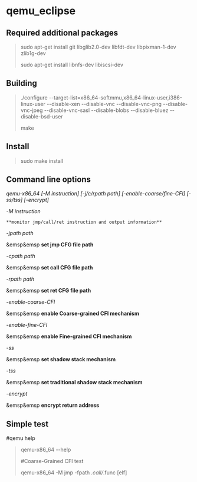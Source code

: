 # qemu_eclipse

## Required additional packages

> sudo apt-get install git libglib2.0-dev libfdt-dev libpixman-1-dev zlib1g-dev
> 
> sudo apt-get install libnfs-dev libiscsi-dev

## Building

> ./configure --target-list=x86_64-softmmu,x86_64-linux-user,i386-linux-user --disable-xen --disable-vnc --disable-vnc-png --disable-vnc-jpeg --disable-vnc-sasl --disable-blobs --disable-bluez --disable-bsd-user
> 
>make

## Install

> sudo make install

## Command line options

_qemu-x86_64 [-M instruction] [-j/c/rpath path] [-enable-coarse/fine-CFI] [-ss/tss] [-encrypt]_

_-M instruction_

	**monitor jmp/call/ret instruction and output information**

_-jpath path_

&emsp&emsp **set jmp CFG file path**

_-cpath path_

&emsp&emsp **set call CFG file path**

_-rpath path_

&emsp&emsp **set ret CFG file path**

_-enable-coarse-CFI_

&emsp&emsp **enable Coarse-grained CFI mechanism**

_-enable-fine-CFI_

&emsp&emsp **enable Fine-grained CFI mechanism**

_-ss_

&emsp&emsp **set shadow stack mechanism**

_-tss_

&emsp&emsp **set traditional shadow stack mechanism**

_-encrypt_

&emsp&emsp **encrypt return address**

## Simple test
         
#qemu help

> qemu-x86_64 --help
> 
> #Coarse-Grained CFI test
> 
>qemu-x86_64 -M jmp -fpath *.call/*.func [elf]
